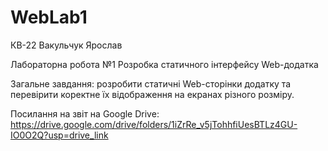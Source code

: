 # WebLab1

КВ-22 Вакульчук Ярослав

Лабораторна робота №1 Розробка статичного інтерфейсу Web-додатка

Загальне завдання: розробити статичні Web-сторінки додатку та перевірити коректне їх відображення на екранах різного розміру.

Посилання на звіт на Google Drive: https://drive.google.com/drive/folders/1iZrRe_v5jTohhfiUesBTLz4GU-IO0O2Q?usp=drive_link
